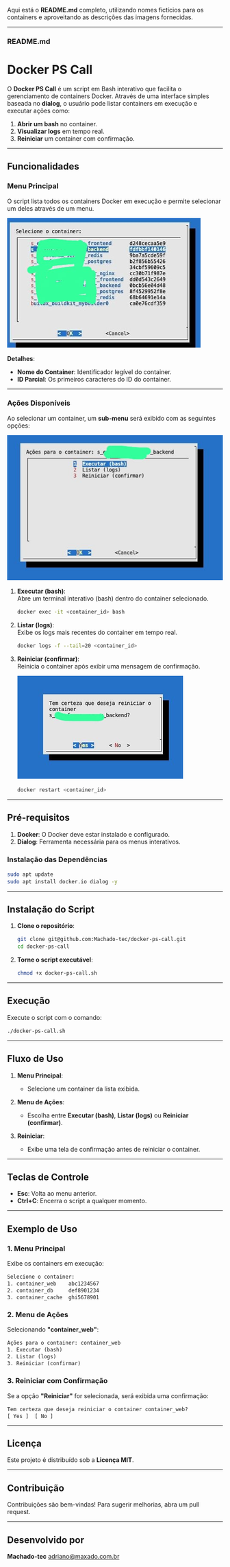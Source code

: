 Aqui está o **README.md** completo, utilizando nomes fictícios para os containers e aproveitando as descrições das imagens fornecidas.

---

### **README.md**
# Docker PS Call

O **Docker PS Call** é um script em Bash interativo que facilita o gerenciamento de containers Docker. Através de uma interface simples baseada no **dialog**, o usuário pode listar containers em execução e executar ações como:

1. **Abrir um bash** no container.
2. **Visualizar logs** em tempo real.
3. **Reiniciar** um container com confirmação.

---

## **Funcionalidades**

### **Menu Principal**
O script lista todos os containers Docker em execução e permite selecionar um deles através de um menu.

![Menu Principal](assets/menu_principal.jpeg)

**Detalhes**:
- **Nome do Container**: Identificador legível do container.
- **ID Parcial**: Os primeiros caracteres do ID do container.

---

### **Ações Disponíveis**

Ao selecionar um container, um **sub-menu** será exibido com as seguintes opções:

![Menu de Ações](assets/menu_acoes.jpeg)

1. **Executar (bash)**:  
   Abre um terminal interativo (bash) dentro do container selecionado.

   ```bash
   docker exec -it <container_id> bash
   ```

2. **Listar (logs)**:  
   Exibe os logs mais recentes do container em tempo real.

   ```bash
   docker logs -f --tail=20 <container_id>
   ```

3. **Reiniciar (confirmar)**:  
   Reinicia o container após exibir uma mensagem de confirmação.

   ![Confirmação de Reinício](assets/confirmacao_reiniciar.jpeg)

   ```bash
   docker restart <container_id>
   ```

---

## **Pré-requisitos**

1. **Docker**: O Docker deve estar instalado e configurado.
2. **Dialog**: Ferramenta necessária para os menus interativos.

### **Instalação das Dependências**
```bash
sudo apt update
sudo apt install docker.io dialog -y
```

---

## **Instalação do Script**

1. **Clone o repositório**:
   ```bash
   git clone git@github.com:Machado-tec/docker-ps-call.git
   cd docker-ps-call
   ```

2. **Torne o script executável**:
   ```bash
   chmod +x docker-ps-call.sh
   ```

---

## **Execução**

Execute o script com o comando:

```bash
./docker-ps-call.sh
```

---

## **Fluxo de Uso**

1. **Menu Principal**:
   - Selecione um container da lista exibida.

2. **Menu de Ações**:
   - Escolha entre **Executar (bash)**, **Listar (logs)** ou **Reiniciar (confirmar)**.

3. **Reiniciar**:
   - Exibe uma tela de confirmação antes de reiniciar o container.

---

## **Teclas de Controle**

- **Esc**: Volta ao menu anterior.
- **Ctrl+C**: Encerra o script a qualquer momento.

---

## **Exemplo de Uso**

### **1. Menu Principal**
Exibe os containers em execução:

```
Selecione o container:
1. container_web    abc1234567
2. container_db     def8901234
3. container_cache  ghi5678901
```

### **2. Menu de Ações**
Selecionando **"container_web"**:

```
Ações para o container: container_web
1. Executar (bash)
2. Listar (logs)
3. Reiniciar (confirmar)
```

### **3. Reiniciar com Confirmação**
Se a opção **"Reiniciar"** for selecionada, será exibida uma confirmação:

```
Tem certeza que deseja reiniciar o container container_web?
[ Yes ]  [ No ]
```

---

## **Licença**

Este projeto é distribuído sob a **Licença MIT**.

---

## **Contribuição**

Contribuições são bem-vindas! Para sugerir melhorias, abra um pull request.

---

## **Desenvolvido por**

**Machado-tec**
adriano@maxado.com.br

